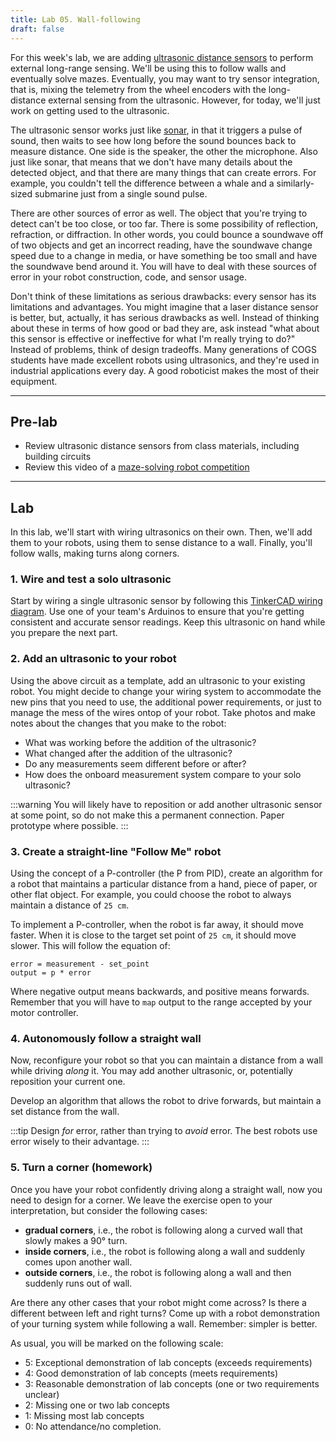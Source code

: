 ```yaml
---
title: Lab 05. Wall-following
draft: false
---
```


For this week's lab, we are adding [ultrasonic distance sensors](https://www.youtube.com/watch?v=2hwrDSVHQ-E) to perform external long-range sensing. We'll be using this to follow walls and eventually solve mazes. Eventually, you may want to try sensor integration, that is, mixing the telemetry from the wheel encoders with the long-distance external sensing from the ultrasonic. However, for today, we'll just work on getting used to the ultrasonic.

The ultrasonic sensor works just like [sonar](https://en.wikipedia.org/wiki/Sonar), in that it triggers a pulse of sound, then waits to see how long before the sound bounces back to measure distance. One side is the speaker, the other the microphone. Also just like sonar, that means that we don't have many details about the detected object, and that there are many things that can create errors. For example, you couldn't tell the difference between a whale and a similarly-sized submarine just from a single sound pulse.

There are other sources of error as well. The object that you're trying to detect can't be too close, or too far. There is some possibility of reflection, refraction, or diffraction. In other words, you could bounce a soundwave off of two objects and get an incorrect reading, have the soundwave change speed due to a change in media, or have something be too small and have the soundwave bend around it. You will have to deal with these sources of error in your robot construction, code, and sensor usage.

Don't think of these limitations as serious drawbacks: every sensor has its limitations and advantages. You might imagine that a laser distance sensor is better, but, actually, it has serious drawbacks as well. Instead of thinking about these in terms of how good or bad they are, ask instead "what about this sensor is effective or ineffective for what I'm really trying to do?" Instead of problems, think of design tradeoffs. Many generations of COGS students have made excellent robots using ultrasonics, and they're used in industrial applications every day. A good roboticist makes the most of their equipment.

---
## Pre-lab
- Review ultrasonic distance sensors from class materials, including building circuits
- Review this video of a [maze-solving robot competition](https://www.youtube.com/watch?v=ZMQbHMgK2rw)

---
## Lab
In this lab, we'll start with wiring ultrasonics on their own. Then, we'll add them to your robots, using them to sense distance to a wall. Finally, you'll follow walls, making turns along corners.


### 1. Wire and test a solo ultrasonic
Start by wiring a single ultrasonic sensor by following this [TinkerCAD wiring diagram](https://www.tinkercad.com/things/dCqOWJ6agPD-ultrasonic-distance-sensor?sharecode=uBjW7uq2wRdtkQ6FHpULRSTInpywyLwIz3R_Wy3qjOU). Use one of your team's Arduinos to ensure that you're getting consistent and accurate sensor readings. Keep this ultrasonic on hand while you prepare the next part.


### 2. Add an ultrasonic to your robot
Using the above circuit as a template, add an ultrasonic to your existing robot. You might decide to change your wiring system to accommodate the new pins that you need to use, the additional power requirements, or just to manage the mess of the wires ontop of your robot. Take photos and make notes about the changes that you make to the robot:
- What was working before the addition of the ultrasonic?
- What changed after the addition of the ultrasonic?
- Do any measurements seem different before or after?
- How does the onboard measurement system compare to your solo ultrasonic?

:::warning
You will likely have to reposition or add another ultrasonic sensor at some point, so do not make this a permanent connection. Paper prototype where possible.
:::


### 3. Create a straight-line "Follow Me" robot
Using the concept of a P-controller (the P from PID), create an algorithm for a robot that maintains a particular distance from a hand, piece of paper, or other flat object. For example, you could choose the robot to always maintain a distance of `25 cm`. 

To implement a P-controller, when the robot is far away, it should move faster. When it is close to the target set point of `25 cm`, it should move slower. This will follow the equation of:

```
error = measurement - set_point
output = p * error
```

Where negative output means backwards, and positive means forwards. Remember that you will have to `map` output to the range accepted by your motor controller. 


### 4. Autonomously follow a straight wall
Now, reconfigure your robot so that you can maintain a distance from a wall while driving *along* it. You may add another ultrasonic, or, potentially reposition your current one.

Develop an algorithm that allows the robot to drive forwards, but maintain a set distance from the wall.

:::tip
Design *for* error, rather than trying to *avoid* error. The best robots use error wisely to their advantage.
:::


### 5. Turn a corner (homework)
Once you have your robot confidently driving along a straight wall, now you need to design for a corner. We leave the exercise open to your interpretation, but consider the following cases:
- **gradual corners**, i.e., the robot is following along a curved wall that slowly makes a 90° turn.
- **inside corners**, i.e., the robot is following along a wall and suddenly comes upon another wall.
- **outside corners**, i.e., the robot is following along a wall and then suddenly runs out of wall.

Are there any other cases that your robot might come across? Is there a different between left and right turns? Come up with a robot demonstration of your turning system while following a wall. Remember: simpler is better.

As usual, you will be marked on the following scale:

- 5: Exceptional demonstration of lab concepts (exceeds requirements)
- 4: Good demonstration of lab concepts (meets requirements)
- 3: Reasonable demonstration of lab concepts (one or two requirements unclear)
- 2: Missing one or two lab concepts
- 1: Missing most lab concepts
- 0: No attendance/no completion.